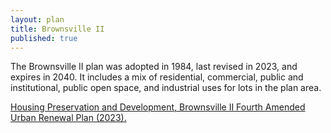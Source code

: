 ```yaml
---
layout: plan
title: Brownsville II
published: true
---
```


The Brownsville II plan was adopted in 1984, last revised in 2023, and expires in 2040. It includes a mix of residential, commercial, public and institutional, public open space, and industrial uses for lots in the plan area.

[Housing Preservation and Development, Brownsville II Fourth Amended Urban Renewal Plan (2023). ](https://www.nyc.gov/assets/hpd/downloads/pdfs/services/brownsville-ii-fourth-amended-urp.pdf)


